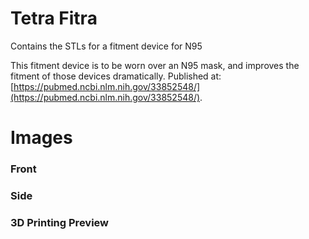 # Tetra Fitra
Contains the STLs for a fitment device for N95

This fitment device is to be worn over an N95 mask, and improves the fitment of those devices dramatically.  Published at: [https://pubmed.ncbi.nlm.nih.gov/33852548/](https://pubmed.ncbi.nlm.nih.gov/33852548/).

# Images
### Front


### Side

### 3D Printing Preview

